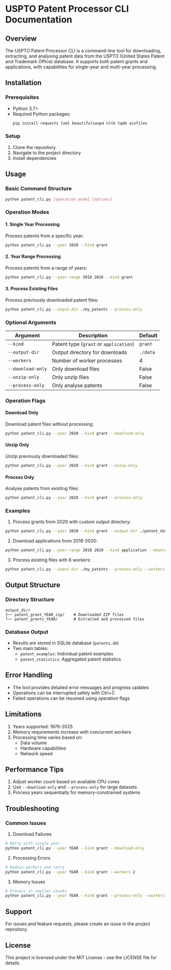 # USPTO Patent Processor CLI Documentation

## Overview
The USPTO Patent Processor CLI is a command-line tool for downloading, extracting, and analysing patent data from the USPTO (United States Patent and Trademark Office) database. It supports both patent grants and applications, with capabilities for single-year and multi-year processing.

## Installation

### Prerequisites
- Python 3.7+
- Required Python packages:
  ```bash
  pip install requests lxml beautifulsoup4 nltk tqdm aiofiles
  ```

### Setup
1. Clone the repository
2. Navigate to the project directory
3. Install dependencies

## Usage

### Basic Command Structure
```bash
python patent_cli.py [operation_mode] [options]
```

### Operation Modes

#### 1. Single Year Processing
Process patents from a specific year:
```bash
python patent_cli.py --year 2020 --kind grant
```

#### 2. Year Range Processing
Process patents from a range of years:
```bash
python patent_cli.py --year-range 2018 2020 --kind grant
```

#### 3. Process Existing Files
Process previously downloaded patent files:
```bash
python patent_cli.py --input-dir ./my_patents --process-only
```

### Optional Arguments

| Argument | Description | Default |
|----------|-------------|---------|
| `--kind` | Patent type (`grant` or `application`) | `grant` |
| `--output-dir` | Output directory for downloads | `./data` |
| `--workers` | Number of worker processes | 4 |
| `--download-only` | Only download files | False |
| `--unzip-only` | Only unzip files | False |
| `--process-only` | Only analyse patents | False |

### Operation Flags

#### Download Only
Download patent files without processing:
```bash
python patent_cli.py --year 2020 --kind grant --download-only
```

#### Unzip Only
Unzip previously downloaded files:
```bash
python patent_cli.py --year 2020 --kind grant --unzip-only
```

#### Process Only
Analyse patents from existing files:
```bash
python patent_cli.py --year 2020 --kind grant --process-only
```

### Examples

1. Process grants from 2020 with custom output directory:
```bash
python patent_cli.py --year 2020 --kind grant --output-dir ./patent_data
```

2. Download applications from 2018-2020:
```bash
python patent_cli.py --year-range 2018 2020 --kind application --download-only
```

3. Process existing files with 6 workers:
```bash
python patent_cli.py --input-dir ./my_patents --process-only --workers 6
```

## Output Structure

### Directory Structure
```
output_dir/
├── patent_grant_YEAR_zip/    # Downloaded ZIP files
└── patent_grants_YEAR/       # Extracted and processed files
```

### Database Output
- Results are stored in SQLite database (`patents.db`)
- Two main tables:
  - `patent_examples`: Individual patent examples
  - `patent_statistics`: Aggregated patent statistics

## Error Handling

- The tool provides detailed error messages and progress updates
- Operations can be interrupted safely with Ctrl+C
- Failed operations can be resumed using operation flags

## Limitations

1. Years supported: 1976-2025
2. Memory requirements increase with concurrent workers
3. Processing time varies based on:
   - Data volume
   - Hardware capabilities
   - Network speed

## Performance Tips

1. Adjust worker count based on available CPU cores
2. Use `--download-only` and `--process-only` for large datasets
3. Process years sequentially for memory-constrained systems

## Troubleshooting

### Common Issues

1. Download Failures
```bash
# Retry with single year
python patent_cli.py --year YEAR --kind grant --download-only
```

2. Processing Errors
```bash
# Reduce workers and retry
python patent_cli.py --year YEAR --kind grant --workers 2
```

3. Memory Issues
```bash
# Process in smaller chunks
python patent_cli.py --year YEAR --kind grant --process-only --workers 2
```

## Support
For issues and feature requests, please create an issue in the project repository.

## License
This project is licensed under the MIT License - see the LICENSE file for details.
